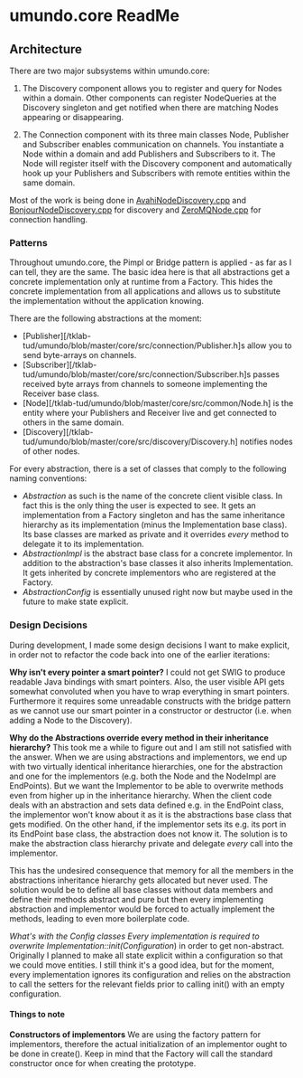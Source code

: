 # umundo.core ReadMe

## Architecture

There are two major subsystems within umundo.core:

1. The Discovery component allows you to register and query for Nodes 
within a domain. Other components can register NodeQueries
at the Discovery singleton and get notified when 
there are matching Nodes appearing or disappearing.
  
2. The Connection component with its three main classes Node, Publisher and Subscriber enables communication on channels. 
You instantiate a Node within a domain and add Publishers and Subscribers to it. The Node will register itself with the 
Discovery component and automatically hook up your Publishers and Subscribers with remote entities within the same domain.

Most of the work is being done in <a href="https://github.com/tklab-tud/umundo/blob/master/core/src/umundo/discovery/avahi/AvahiNodeDiscovery.cpp">AvahiNodeDiscovery.cpp</a> 
and <a href="https://github.com/tklab-tud/umundo/blob/master/core/src/umundo/discovery/bonjour/BonjourNodeDiscovery.cpp">BonjourNodeDiscovery.cpp</a>
for discovery and <a href="https://github.com/tklab-tud/umundo/blob/master/core/src/umundo/connection/zeromq/ZeroMQNode.cpp">ZeroMQNode.cpp</a>
for connection handling.

### Patterns

Throughout umundo.core, the Pimpl or Bridge pattern is applied - as far as I can tell, they are the same. The basic idea here 
is that all abstractions get a concrete implementation only at runtime from a Factory. This hides the concrete implementation 
from all applications and allows us to substitute the implementation without the application knowing. 

There are the following abstractions at the moment:

- [Publisher][/tklab-tud/umundo/blob/master/core/src/connection/Publisher.h]s allow you to send byte-arrays on channels.
- [Subscriber][/tklab-tud/umundo/blob/master/core/src/connection/Subscriber.h]s passes received byte arrays from channels 
to someone implementing the Receiver base class.
- [Node][/tklab-tud/umundo/blob/master/core/src/common/Node.h] is the entity where your Publishers and Receiver live and 
get connected to others in the same domain.
- [Discovery][/tklab-tud/umundo/blob/master/core/src/discovery/Discovery.h] notifies nodes of other nodes.

For every abstraction, there is a set of classes that comply to the following naming conventions:

- *Abstraction* as such is the name of the concrete client visible class. In fact this is the only thing the user is expected to 
see. It gets an implementation from a Factory singleton and has the same inheritance hierarchy as its implementation (minus the
Implementation base class). Its base classes are marked as private and it overrides *every* method to delegate it to its 
implementation.
- *AbstractionImpl* is the abstract base class for a concrete implementor. In addition to the abstraction's base classes it also
inherits Implementation. It gets inherited by concrete implementors who are registered at the Factory.
- *AbstractionConfig* is essentially unused right now but maybe used in the future to make state explicit.

### Design Decisions

During development, I made some design decisions I want to make explicit, in order not to refactor the code back into 
one of the earlier iterations:

**Why isn't every pointer a smart pointer?**
I could not get SWIG to produce readable Java bindings with smart pointers. Also, the user visible API gets somewhat convoluted
when you have to wrap everything in smart pointers. Furthermore it requires some unreadable constructs with the bridge pattern
as we cannot use our smart pointer in a constructor or destructor (i.e. when adding a Node to the Discovery).

**Why do the Abstractions override every method in their inheritance hierarchy?**
This took me a while to figure out and I am still not satisfied with the answer. When we are using abstractions and implementors,
we end up with two virtually identical inheritance hierarchies, one for the abstraction and one for the implementors (e.g. both 
the Node and the NodeImpl are EndPoints). But we want the Implementor to be able to overwrite methods even from higher up in 
the inheritance hierarchy. When the client code deals with an abstraction and sets data defined e.g. in the EndPoint class, the 
implementor won't know about it as it is the abstractions base class that gets modified. On the other hand, if the implementor 
sets its e.g. its port in its EndPoint base class, the abstraction does not know it. The solution is to make the abstraction 
class hierarchy private and delegate *every* call into the implementor. 

This has the undesired consequence that memory for all the members in the abstractions inheritance hierarchy gets allocated but 
never used. The solution would be to define all base classes without data members and define their methods abstract and pure but
then every implementing abstraction and implementor would be forced to actually implement the methods, leading to even more
boilerplate code.

**What's with the *Config classes**
Every implementation is required to overwrite Implementation::init(Configuration*) in order to get non-abstract. Originally I
planned to make all state explicit within a configuration so that we could move entities. I still think it's a good idea, but
for the moment, every implementation ignores its configuration and relies on the abstraction to call the setters for the relevant 
fields prior to calling init() with an empty configuration.

#### Things to note

**Constructors of implementors**
We are using the factory pattern for implementors, therefore the actual initialization of an implementor ought to be done in 
create(). Keep in mind that the Factory will call the standard constructor once for when creating the prototype.
